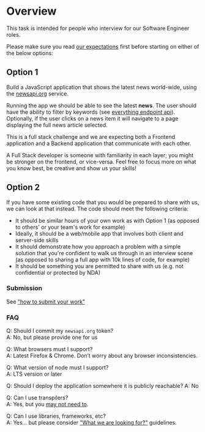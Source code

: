 # Overview
This task is intended for people who interview for our Software Engineer roles.

Please make sure you read [our expectations](../README.md#what-we-are-looking-for) first before starting on either of the below options:   

## Option 1

Build a JavaScript application that shows the latest news world-wide, using the [newsapi.org](https://newsapi.org) service.

Running the app we should be able to see the latest **news**. The user should have the ability to filter by keywords (see [everything endpoint api](https://newsapi.org/docs/endpoints/everything)). Optionally, if the user clicks on a news item it will navigate to a page displaying the full news article selected.

This is a full stack challenge and we are expecting both a Frontend application and a Backend application that communicate with each other.

A Full Stack developer is someone with familiarity in each layer; you might be stronger on the frontend, or vice-versa. Feel free to focus more on what you know best, be creative and show us your skills!

## Option 2

If you have some existing code that you would be prepared to share with us, we can look at that instead. The code should
meet the following criteria:

* It should be similar hours of your own work as with Option 1 (as opposed to others' or your team's work for example)
* Ideally, it should be a web/mobile app that involves both client and server-side skills
* It should demonstrate how you approach a problem with a simple solution that you're confident to walk us through in an interview scene (as opposed to sharing a full app with 10k lines of code, for example)
* It should be something you are permitted to share with us (e.g. not confidential or protected by NDA)

### Submission
See ["how to submit your work"](../README.md#how-to-submit-code)

### FAQ

Q: Should I commit my `newsapi.org` token?  
A: No, but please provide one for us

Q: What browsers must I support?  
A: Latest Firefox & Chrome. Don’t worry about any browser inconsistencies.

Q: What version of node must I support?  
A: LTS version or later

Q: Should I deploy the application somewhere it is publicly reachable?
A: No

Q: Can I use transpilers?  
A: Yes, but you [may not need to](http://kangax.github.io/compat-table/es6/).

Q: Can I use libraries, frameworks, etc?  
A: Yes... but please consider ["What we are looking for?"](../README.md#what-we-are-looking-for) guidelines.
